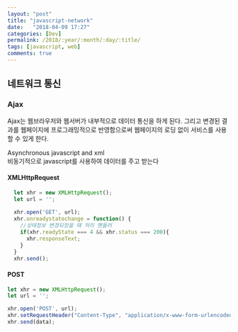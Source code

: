 ```yaml
---
layout: "post"
title: "javascript-network"
date:   "2018-04-09 17:27"
categories: [Dev]
permalink: /2018/:year/:month/:day/:title/
tags: [javascript, web]
comments: true
---
```


## 네트워크 통신

### Ajax
Ajax는 웹브라우저와 웹서버가 내부적으로 데이터 통신을 하게 된다. 그리고 변경된 결과를 웹페이지에 프로그래밍적으로 반영함으로써 웹페이지의 로딩 없이 서비스를 사용할 수 있게 한다.  

 Asynchronous javascript and xml   
비동기적으로 javascript를 사용하여 데이터를 주고 받는다  


#### XMLHttpRequest
```javascript
  let xhr = new XMLHttpRequest();
  let url = '';
  
  xhr.open('GET', url);
  xhr.onreadystatechange = function() {
    //상태정보 변경되었을 때 처리 핸들러
    if(xhr.readyState === 4 && xhr.status === 200){
      xhr.responseText;
    }
  }
  xhr.send();
```

#### POST
```javascript
let xhr = new XMLHttpRequest();
let url = '';

xhr.open('POST', url);
xhr.setRequestHeader("Content-Type", "application/x-www-form-urlencoded");
xhr.send(data);
```
